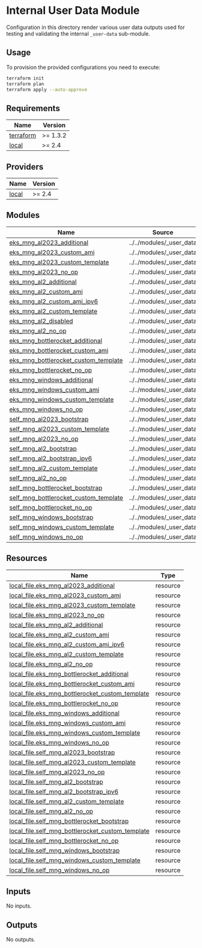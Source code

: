 # Internal User Data Module

Configuration in this directory render various user data outputs used for testing and validating the internal `_user-data` sub-module.

## Usage

To provision the provided configurations you need to execute:

```bash
terraform init
terraform plan
terraform apply --auto-approve
```

<!-- BEGINNING OF PRE-COMMIT-TERRAFORM DOCS HOOK -->
## Requirements

| Name | Version |
|------|---------|
| <a name="requirement_terraform"></a> [terraform](#requirement\_terraform) | >= 1.3.2 |
| <a name="requirement_local"></a> [local](#requirement\_local) | >= 2.4 |

## Providers

| Name | Version |
|------|---------|
| <a name="provider_local"></a> [local](#provider\_local) | >= 2.4 |

## Modules

| Name | Source | Version |
|------|--------|---------|
| <a name="module_eks_mng_al2023_additional"></a> [eks\_mng\_al2023\_additional](#module\_eks\_mng\_al2023\_additional) | ../../modules/_user_data | n/a |
| <a name="module_eks_mng_al2023_custom_ami"></a> [eks\_mng\_al2023\_custom\_ami](#module\_eks\_mng\_al2023\_custom\_ami) | ../../modules/_user_data | n/a |
| <a name="module_eks_mng_al2023_custom_template"></a> [eks\_mng\_al2023\_custom\_template](#module\_eks\_mng\_al2023\_custom\_template) | ../../modules/_user_data | n/a |
| <a name="module_eks_mng_al2023_no_op"></a> [eks\_mng\_al2023\_no\_op](#module\_eks\_mng\_al2023\_no\_op) | ../../modules/_user_data | n/a |
| <a name="module_eks_mng_al2_additional"></a> [eks\_mng\_al2\_additional](#module\_eks\_mng\_al2\_additional) | ../../modules/_user_data | n/a |
| <a name="module_eks_mng_al2_custom_ami"></a> [eks\_mng\_al2\_custom\_ami](#module\_eks\_mng\_al2\_custom\_ami) | ../../modules/_user_data | n/a |
| <a name="module_eks_mng_al2_custom_ami_ipv6"></a> [eks\_mng\_al2\_custom\_ami\_ipv6](#module\_eks\_mng\_al2\_custom\_ami\_ipv6) | ../../modules/_user_data | n/a |
| <a name="module_eks_mng_al2_custom_template"></a> [eks\_mng\_al2\_custom\_template](#module\_eks\_mng\_al2\_custom\_template) | ../../modules/_user_data | n/a |
| <a name="module_eks_mng_al2_disabled"></a> [eks\_mng\_al2\_disabled](#module\_eks\_mng\_al2\_disabled) | ../../modules/_user_data | n/a |
| <a name="module_eks_mng_al2_no_op"></a> [eks\_mng\_al2\_no\_op](#module\_eks\_mng\_al2\_no\_op) | ../../modules/_user_data | n/a |
| <a name="module_eks_mng_bottlerocket_additional"></a> [eks\_mng\_bottlerocket\_additional](#module\_eks\_mng\_bottlerocket\_additional) | ../../modules/_user_data | n/a |
| <a name="module_eks_mng_bottlerocket_custom_ami"></a> [eks\_mng\_bottlerocket\_custom\_ami](#module\_eks\_mng\_bottlerocket\_custom\_ami) | ../../modules/_user_data | n/a |
| <a name="module_eks_mng_bottlerocket_custom_template"></a> [eks\_mng\_bottlerocket\_custom\_template](#module\_eks\_mng\_bottlerocket\_custom\_template) | ../../modules/_user_data | n/a |
| <a name="module_eks_mng_bottlerocket_no_op"></a> [eks\_mng\_bottlerocket\_no\_op](#module\_eks\_mng\_bottlerocket\_no\_op) | ../../modules/_user_data | n/a |
| <a name="module_eks_mng_windows_additional"></a> [eks\_mng\_windows\_additional](#module\_eks\_mng\_windows\_additional) | ../../modules/_user_data | n/a |
| <a name="module_eks_mng_windows_custom_ami"></a> [eks\_mng\_windows\_custom\_ami](#module\_eks\_mng\_windows\_custom\_ami) | ../../modules/_user_data | n/a |
| <a name="module_eks_mng_windows_custom_template"></a> [eks\_mng\_windows\_custom\_template](#module\_eks\_mng\_windows\_custom\_template) | ../../modules/_user_data | n/a |
| <a name="module_eks_mng_windows_no_op"></a> [eks\_mng\_windows\_no\_op](#module\_eks\_mng\_windows\_no\_op) | ../../modules/_user_data | n/a |
| <a name="module_self_mng_al2023_bootstrap"></a> [self\_mng\_al2023\_bootstrap](#module\_self\_mng\_al2023\_bootstrap) | ../../modules/_user_data | n/a |
| <a name="module_self_mng_al2023_custom_template"></a> [self\_mng\_al2023\_custom\_template](#module\_self\_mng\_al2023\_custom\_template) | ../../modules/_user_data | n/a |
| <a name="module_self_mng_al2023_no_op"></a> [self\_mng\_al2023\_no\_op](#module\_self\_mng\_al2023\_no\_op) | ../../modules/_user_data | n/a |
| <a name="module_self_mng_al2_bootstrap"></a> [self\_mng\_al2\_bootstrap](#module\_self\_mng\_al2\_bootstrap) | ../../modules/_user_data | n/a |
| <a name="module_self_mng_al2_bootstrap_ipv6"></a> [self\_mng\_al2\_bootstrap\_ipv6](#module\_self\_mng\_al2\_bootstrap\_ipv6) | ../../modules/_user_data | n/a |
| <a name="module_self_mng_al2_custom_template"></a> [self\_mng\_al2\_custom\_template](#module\_self\_mng\_al2\_custom\_template) | ../../modules/_user_data | n/a |
| <a name="module_self_mng_al2_no_op"></a> [self\_mng\_al2\_no\_op](#module\_self\_mng\_al2\_no\_op) | ../../modules/_user_data | n/a |
| <a name="module_self_mng_bottlerocket_bootstrap"></a> [self\_mng\_bottlerocket\_bootstrap](#module\_self\_mng\_bottlerocket\_bootstrap) | ../../modules/_user_data | n/a |
| <a name="module_self_mng_bottlerocket_custom_template"></a> [self\_mng\_bottlerocket\_custom\_template](#module\_self\_mng\_bottlerocket\_custom\_template) | ../../modules/_user_data | n/a |
| <a name="module_self_mng_bottlerocket_no_op"></a> [self\_mng\_bottlerocket\_no\_op](#module\_self\_mng\_bottlerocket\_no\_op) | ../../modules/_user_data | n/a |
| <a name="module_self_mng_windows_bootstrap"></a> [self\_mng\_windows\_bootstrap](#module\_self\_mng\_windows\_bootstrap) | ../../modules/_user_data | n/a |
| <a name="module_self_mng_windows_custom_template"></a> [self\_mng\_windows\_custom\_template](#module\_self\_mng\_windows\_custom\_template) | ../../modules/_user_data | n/a |
| <a name="module_self_mng_windows_no_op"></a> [self\_mng\_windows\_no\_op](#module\_self\_mng\_windows\_no\_op) | ../../modules/_user_data | n/a |

## Resources

| Name | Type |
|------|------|
| [local_file.eks_mng_al2023_additional](https://registry.terraform.io/providers/hashicorp/local/latest/docs/resources/file) | resource |
| [local_file.eks_mng_al2023_custom_ami](https://registry.terraform.io/providers/hashicorp/local/latest/docs/resources/file) | resource |
| [local_file.eks_mng_al2023_custom_template](https://registry.terraform.io/providers/hashicorp/local/latest/docs/resources/file) | resource |
| [local_file.eks_mng_al2023_no_op](https://registry.terraform.io/providers/hashicorp/local/latest/docs/resources/file) | resource |
| [local_file.eks_mng_al2_additional](https://registry.terraform.io/providers/hashicorp/local/latest/docs/resources/file) | resource |
| [local_file.eks_mng_al2_custom_ami](https://registry.terraform.io/providers/hashicorp/local/latest/docs/resources/file) | resource |
| [local_file.eks_mng_al2_custom_ami_ipv6](https://registry.terraform.io/providers/hashicorp/local/latest/docs/resources/file) | resource |
| [local_file.eks_mng_al2_custom_template](https://registry.terraform.io/providers/hashicorp/local/latest/docs/resources/file) | resource |
| [local_file.eks_mng_al2_no_op](https://registry.terraform.io/providers/hashicorp/local/latest/docs/resources/file) | resource |
| [local_file.eks_mng_bottlerocket_additional](https://registry.terraform.io/providers/hashicorp/local/latest/docs/resources/file) | resource |
| [local_file.eks_mng_bottlerocket_custom_ami](https://registry.terraform.io/providers/hashicorp/local/latest/docs/resources/file) | resource |
| [local_file.eks_mng_bottlerocket_custom_template](https://registry.terraform.io/providers/hashicorp/local/latest/docs/resources/file) | resource |
| [local_file.eks_mng_bottlerocket_no_op](https://registry.terraform.io/providers/hashicorp/local/latest/docs/resources/file) | resource |
| [local_file.eks_mng_windows_additional](https://registry.terraform.io/providers/hashicorp/local/latest/docs/resources/file) | resource |
| [local_file.eks_mng_windows_custom_ami](https://registry.terraform.io/providers/hashicorp/local/latest/docs/resources/file) | resource |
| [local_file.eks_mng_windows_custom_template](https://registry.terraform.io/providers/hashicorp/local/latest/docs/resources/file) | resource |
| [local_file.eks_mng_windows_no_op](https://registry.terraform.io/providers/hashicorp/local/latest/docs/resources/file) | resource |
| [local_file.self_mng_al2023_bootstrap](https://registry.terraform.io/providers/hashicorp/local/latest/docs/resources/file) | resource |
| [local_file.self_mng_al2023_custom_template](https://registry.terraform.io/providers/hashicorp/local/latest/docs/resources/file) | resource |
| [local_file.self_mng_al2023_no_op](https://registry.terraform.io/providers/hashicorp/local/latest/docs/resources/file) | resource |
| [local_file.self_mng_al2_bootstrap](https://registry.terraform.io/providers/hashicorp/local/latest/docs/resources/file) | resource |
| [local_file.self_mng_al2_bootstrap_ipv6](https://registry.terraform.io/providers/hashicorp/local/latest/docs/resources/file) | resource |
| [local_file.self_mng_al2_custom_template](https://registry.terraform.io/providers/hashicorp/local/latest/docs/resources/file) | resource |
| [local_file.self_mng_al2_no_op](https://registry.terraform.io/providers/hashicorp/local/latest/docs/resources/file) | resource |
| [local_file.self_mng_bottlerocket_bootstrap](https://registry.terraform.io/providers/hashicorp/local/latest/docs/resources/file) | resource |
| [local_file.self_mng_bottlerocket_custom_template](https://registry.terraform.io/providers/hashicorp/local/latest/docs/resources/file) | resource |
| [local_file.self_mng_bottlerocket_no_op](https://registry.terraform.io/providers/hashicorp/local/latest/docs/resources/file) | resource |
| [local_file.self_mng_windows_bootstrap](https://registry.terraform.io/providers/hashicorp/local/latest/docs/resources/file) | resource |
| [local_file.self_mng_windows_custom_template](https://registry.terraform.io/providers/hashicorp/local/latest/docs/resources/file) | resource |
| [local_file.self_mng_windows_no_op](https://registry.terraform.io/providers/hashicorp/local/latest/docs/resources/file) | resource |

## Inputs

No inputs.

## Outputs

No outputs.
<!-- END OF PRE-COMMIT-TERRAFORM DOCS HOOK -->
